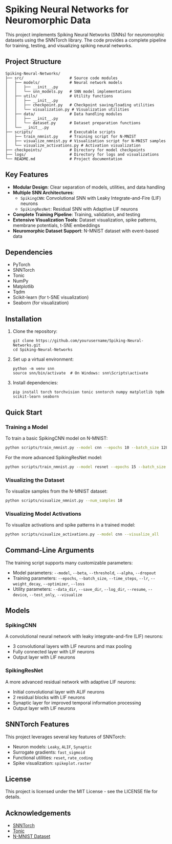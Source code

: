 # Spiking Neural Networks for Neuromorphic Data

This project implements Spiking Neural Networks (SNNs) for neuromorphic datasets using the SNNTorch library. The code provides a complete pipeline for training, testing, and visualizing spiking neural networks.

## Project Structure

```
Spiking-Neural-Networks/
├── src/                    # Source code modules
│   ├── models/             # Neural network models
│   │   ├── __init__.py
│   │   └── snn_models.py   # SNN model implementations
│   ├── utils/              # Utility functions
│   │   ├── __init__.py
│   │   ├── checkpoint.py   # Checkpoint saving/loading utilities
│   │   └── visualization.py # Visualization utilities
│   ├── data/               # Data handling modules
│   │   ├── __init__.py
│   │   └── dataset.py      # Dataset preparation functions
│   └── __init__.py
├── scripts/                # Executable scripts
│   ├── train_nmnist.py     # Training script for N-MNIST
│   ├── visualize_nmnist.py # Visualization script for N-MNIST samples
│   └── visualize_activations.py # Activation visualization
├── checkpoints/            # Directory for model checkpoints
├── logs/                   # Directory for logs and visualizations
└── README.md               # Project documentation
```

## Key Features

- **Modular Design**: Clear separation of models, utilities, and data handling
- **Multiple SNN Architectures**: 
  - `SpikingCNN`: Convolutional SNN with Leaky Integrate-and-Fire (LIF) neurons
  - `SpikingResNet`: Residual SNN with Adaptive LIF neurons
- **Complete Training Pipeline**: Training, validation, and testing
- **Extensive Visualization Tools**: Dataset visualization, spike patterns, membrane potentials, t-SNE embeddings
- **Neuromorphic Dataset Support**: N-MNIST dataset with event-based data

## Dependencies

- PyTorch
- SNNTorch
- Tonic
- NumPy
- Matplotlib
- Tqdm
- Scikit-learn (for t-SNE visualization)
- Seaborn (for visualization)

## Installation

1. Clone the repository:
   ```
   git clone https://github.com/yourusername/Spiking-Neural-Networks.git
   cd Spiking-Neural-Networks
   ```

2. Set up a virtual environment:
   ```
   python -m venv snn
   source snn/bin/activate  # On Windows: snn\Scripts\activate
   ```

3. Install dependencies:
   ```
   pip install torch torchvision tonic snntorch numpy matplotlib tqdm scikit-learn seaborn
   ```

## Quick Start

### Training a Model

To train a basic SpikingCNN model on N-MNIST:

```bash
python scripts/train_nmnist.py --model cnn --epochs 10 --batch_size 128 --time_steps 25
```

For the more advanced SpikingResNet model:

```bash
python scripts/train_nmnist.py --model resnet --epochs 15 --batch_size 64 --scheduler --visualize
```

### Visualizing the Dataset

To visualize samples from the N-MNIST dataset:

```bash
python scripts/visualize_nmnist.py --num_samples 10
```

### Visualizing Model Activations

To visualize activations and spike patterns in a trained model:

```bash
python scripts/visualize_activations.py --model cnn --visualize_all
```

## Command-Line Arguments

The training script supports many customizable parameters:

- Model parameters: `--model`, `--beta`, `--threshold`, `--alpha`, `--dropout`
- Training parameters: `--epochs`, `--batch_size`, `--time_steps`, `--lr`, `--weight_decay`, `--optimizer`, `--loss`
- Utility parameters: `--data_dir`, `--save_dir`, `--log_dir`, `--resume`, `--device`, `--test_only`, `--visualize`

## Models

### SpikingCNN

A convolutional neural network with leaky integrate-and-fire (LIF) neurons:

- 3 convolutional layers with LIF neurons and max pooling
- Fully connected layer with LIF neurons
- Output layer with LIF neurons

### SpikingResNet

A more advanced residual network with adaptive LIF neurons:

- Initial convolutional layer with ALIF neurons
- 2 residual blocks with LIF neurons
- Synaptic layer for improved temporal information processing
- Output layer with LIF neurons

## SNNTorch Features

This project leverages several key features of SNNTorch:

- Neuron models: `Leaky`, `ALIF`, `Synaptic`
- Surrogate gradients: `fast_sigmoid`
- Functional utilities: `reset`, `rate_coding`
- Spike visualization: `spikeplot.raster`

## License

This project is licensed under the MIT License - see the LICENSE file for details.

## Acknowledgements

- [SNNTorch](https://snntorch.readthedocs.io/en/latest/)
- [Tonic](https://tonic.readthedocs.io/en/latest/)
- [N-MNIST Dataset](https://www.frontiersin.org/articles/10.3389/fnins.2015.00437/full)
